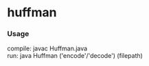 # huffman

### Usage
compile: javac Huffman.java  
run: java Huffman ('encode'/'decode') (filepath)
